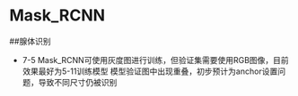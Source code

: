 # Mask_RCNN
##腺体识别
* 7-5
Mask_RCNN可使用灰度图进行训练，但验证集需要使用RGB图像，目前效果最好为5-11训练模型
模型验证图中出现重叠，初步预计为anchor设置问题，导致不同尺寸仍被识别